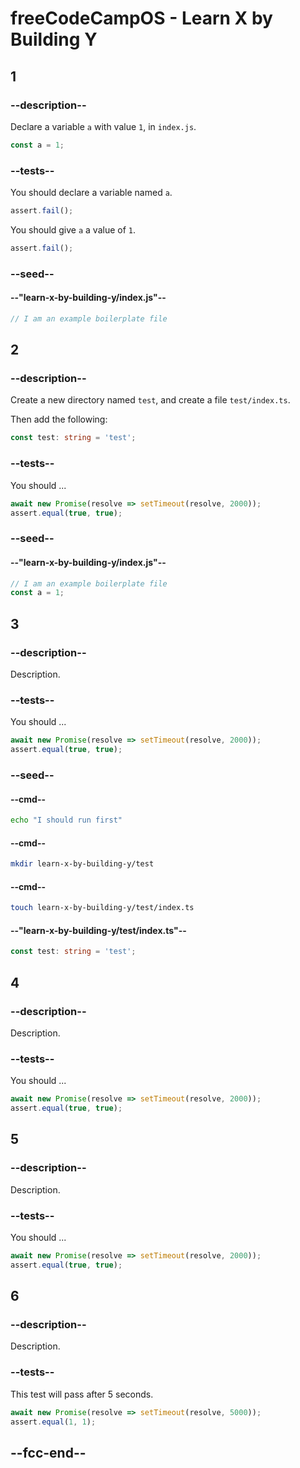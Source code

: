 # freeCodeCampOS - Learn X by Building Y

## 1

### --description--

Declare a variable `a` with value `1`, in `index.js`.

```javascript
const a = 1;
```

### --tests--

You should declare a variable named `a`.

```js
assert.fail();
```

You should give `a` a value of `1`.

```js
assert.fail();
```

### --seed--

#### --"learn-x-by-building-y/index.js"--

```js
// I am an example boilerplate file
```

## 2

### --description--

Create a new directory named `test`, and create a file `test/index.ts`.

Then add the following:

```ts
const test: string = 'test';
```

### --tests--

You should ...

```js
await new Promise(resolve => setTimeout(resolve, 2000));
assert.equal(true, true);
```

### --seed--

#### --"learn-x-by-building-y/index.js"--

```javascript
// I am an example boilerplate file
const a = 1;
```

## 3

### --description--

Description.

### --tests--

You should ...

```js
await new Promise(resolve => setTimeout(resolve, 2000));
assert.equal(true, true);
```

### --seed--

#### --cmd--

```bash
echo "I should run first"
```

#### --cmd--

```bash
mkdir learn-x-by-building-y/test
```

#### --cmd--

```bash
touch learn-x-by-building-y/test/index.ts
```

#### --"learn-x-by-building-y/test/index.ts"--

```ts
const test: string = 'test';
```

## 4

### --description--

Description.

### --tests--

You should ...

```js
await new Promise(resolve => setTimeout(resolve, 2000));
assert.equal(true, true);
```

## 5

### --description--

Description.

### --tests--

You should ...

```js
await new Promise(resolve => setTimeout(resolve, 2000));
assert.equal(true, true);
```

## 6

### --description--

Description.

### --tests--

This test will pass after 5 seconds.

```js
await new Promise(resolve => setTimeout(resolve, 5000));
assert.equal(1, 1);
```

## --fcc-end--
